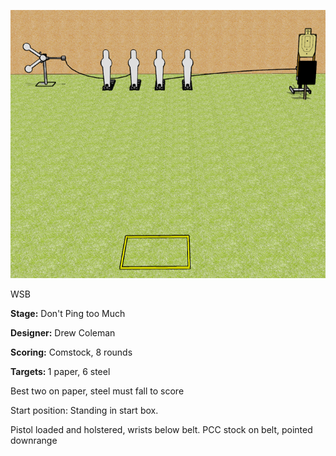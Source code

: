 ![Don't Ping too Much](Stage%20Design.png)

WSB

<b>Stage:</b> Don't Ping too Much

<b>Designer:</b> Drew Coleman

<b>Scoring:</b> Comstock, 8 rounds

<b>Targets: </b>1 paper, 6 steel

Best two on paper, steel must fall to score

Start position: Standing in start box.

Pistol loaded and holstered, wrists below belt. PCC stock on belt, pointed downrange
